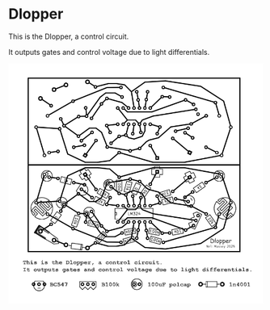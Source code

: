 Dlopper
=======

This is the Dlopper, a control circuit.

It outputs gates and control voltage due to light differentials.

![dlopper_paper_circ](assets/dlopper.png)
